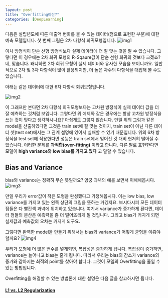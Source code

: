```yaml
---
layout: post
title: "Overfitting이란?"
categories: [DeepLearning]
---
```


다음은 설립년도에 따른 매출액 변화를 볼 수 있는 데이터(점으로 표현한 부분)에 대한 예측 모델입니다.
첫 번째 그림은 2차 다항식 회귀모형입니다.
![img1](https://t1.daumcdn.net/thumb/R1280x0/?fname=http://t1.daumcdn.net/brunch/service/user/19LF/image/rZb1CfwJnamH_YrizSq1n3n-U6g.png)

이차 방정식이 단순 선형 방정식보다 실제 데이터에 더 잘 맞는 것을 알 수 있습니다. 그렇다면 이 경우에는 2차 회귀 모형의 R-Sqaure값이 단순 선형 회귀의 것보다 크겠죠? 네, 맞습니다. 왜냐하면 2차 회귀 모형이 실제 데이터와 유사한 모습을 보이니까요. 일반적으로 2차 및 3차 다항식이 많이 활용되지만, 더 높은 차수의 다항식을 대입해 볼 수도 있습니다.

아래는 같은 데이터에 대한 6차 다항식 회귀모형입니다.

![img2](https://t1.daumcdn.net/thumb/R1280x0/?fname=http://t1.daumcdn.net/brunch/service/user/19LF/image/cQ2Bp8sZnk-nAPbw7Y0N9lCrf_E.png)


이 그래프만 본다면 2차 다항식 회귀모형보다는 고차원 방정식이 실제 데이터 값을 더 잘 예측하는 것처럼 보입니다. 그렇다면 위 예제와 같은 경우에는 항상 고차원 방정식을 쓰는 것이 맞다고 생각하시나요? 아쉽게도 그렇지 않습니다. 만일 위의 그림과 같은 model을 산출하였다면 그것은 train set에 잘 맞는 것이지, train set이 아닌 다른 데이터 셋(test set)에서는 그 관계 설명에 있어서 실패할 수 있기 때문입니다. 위의 6차 방정식을 test set에 적용한다면 성능은 train set에서 얻어진 것 대비 현저히 떨어질 수 있습니다. 이러한 문제를 **과적합(over-fitting)** 이라고 합니다. 다른 말로 표현한다면 모델이 **high variance와 low bias를 가지고 있다** 고 말할 수 있습니다.


## Bias and Variance
bias와 variance는 정확히 무슨 뜻일까요? 양궁 과녁의 예를 보면서 이해해봅시다.
![img3](https://t1.daumcdn.net/thumb/R1280x0/?fname=http://t1.daumcdn.net/brunch/service/user/19LF/image/zmr0ZWD59JFcr7y15b723MMyPO8.png)

만일 우리가 error값이 작은 모형을 완성했다고 가정해봅시다. 이는 low bias, low variance를 가지고 있는 왼쪽 상단의 그림을 뜻하는 거겠지요. 보시다시피 모든 데이터 점들은 다 빨간색 과녁에 위치하고 있습니다. 여기서 variance가 증가하게 된다면, 데이터 점들의 분산은 예측력을 좀 더 떨어뜨리게 될 것입니다. 그리고 bias가 커지게 되면 실제값과 예측값의 오차는 커지게 되구요.

그렇다면 완벽한 model을 만들기 위해서는 bias와 variance가 어떻게 균형을 이뤄야 할까요?
![img4](https://t1.daumcdn.net/thumb/R1280x0/?fname=http://t1.daumcdn.net/brunch/service/user/19LF/image/Lw0rKacYWMPipX3Wc-xCQIBHbMk.png)

우리가 모형에 더 많은 변수를 넣게되면, 복잡성은 증가하게 됩니다. 복잡성이 증가하면, variance는 늘어나고 bias는 줄게 됩니다. 따라서 우리는 bias의 감소가 variance의 증가와 같아지는 최적의 point를 찾아야 합니다. 그것이 모델의 Overfitting을 줄일 수 있는 방법입니다.

Overfitting을 해결할 수 있는 방법론에 대한 설명은 다음 글을 참고하시면 됩니다.

#### [L1 vs. L2 Regularization](https://codingchloe.github.io/2018-09-26/L1-vs-L2-Regularization)
